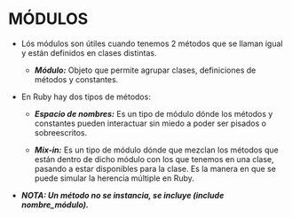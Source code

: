 # MÓDULOS

* Lós módulos son útiles cuando tenemos 2 métodos que se llaman igual y están definidos en clases distintas.

	* ***Módulo:*** Objeto que permite agrupar clases, definiciones de métodos y constantes.

* En Ruby hay dos tipos de métodos:

	* ***Espacio de nombres:*** Es un tipo de módulo dónde los métodos y constantes pueden interactuar sin miedo a poder ser pisados o sobreescritos.
	
    * ***Mix-in:*** Es un tipo de módulo dónde que mezclan los  métodos que están dentro de dicho módulo con los que tenemos en una clase, pasando a estar disponibles para la clase. Es la manera en que se puede simular la herencia múltiple en Ruby.

*  ***NOTA: Un método no  se instancia, se incluye (include nombre_módulo).***
